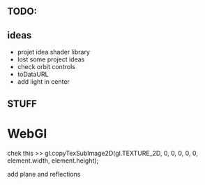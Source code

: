 ## TODO:

## ideas

- projet idea shader library
- lost some project ideas
- check orbit controls
- toDataURL
- add light in center

## STUFF

# WebGl

chek this >> gl.copyTexSubImage2D(gl.TEXTURE_2D, 0, 0, 0, 0, 0, element.width, element.height);

add plane and reflections
